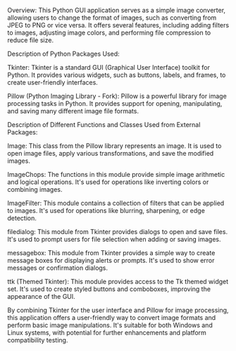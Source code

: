 Overview:
This Python GUI application serves as a simple image converter, allowing users to change the format of images, such as converting from JPEG to PNG or vice versa. It offers several features, including adding filters to images, adjusting image colors, and performing file compression to reduce file size.

Description of Python Packages Used:

Tkinter: Tkinter is a standard GUI (Graphical User Interface) toolkit for Python. It provides various widgets, such as buttons, labels, and frames, to create user-friendly interfaces.

Pillow (Python Imaging Library - Fork): Pillow is a powerful library for image processing tasks in Python. It provides support for opening, manipulating, and saving many different image file formats.

Description of Different Functions and Classes Used from External Packages:

Image: This class from the Pillow library represents an image. It is used to open image files, apply various transformations, and save the modified images.

ImageChops: The functions in this module provide simple image arithmetic and logical operations. It's used for operations like inverting colors or combining images.

ImageFilter: This module contains a collection of filters that can be applied to images. It's used for operations like blurring, sharpening, or edge detection.

filedialog: This module from Tkinter provides dialogs to open and save files. It's used to prompt users for file selection when adding or saving images.

messagebox: This module from Tkinter provides a simple way to create message boxes for displaying alerts or prompts. It's used to show error messages or confirmation dialogs.

ttk (Themed Tkinter): This module provides access to the Tk themed widget set. It's used to create styled buttons and comboboxes, improving the appearance of the GUI.

By combining Tkinter for the user interface and Pillow for image processing, this application offers a user-friendly way to convert image formats and perform basic image manipulations. It's suitable for both Windows and Linux systems, with potential for further enhancements and platform compatibility testing.
